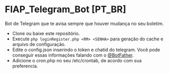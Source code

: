 # FIAP_Telegram_Bot [PT_BR]
Bot de Telegram que te avisa sempre que houver mudança no seu boletim.
 - Clone ou baixe este repositório.
 - Execute `php loginRegister.php <RM> <SENHA>` para geração do cache e arquivo de configuração.
 - Edite o config.json inserindo o token e chatid do telegram. Você pode conseguir essas informações falando com o [@BotFather](https://telegram.me/botfather).
 - Adicione o cron.php no seu /etc/crontab, de acordo com sua preferencia.
